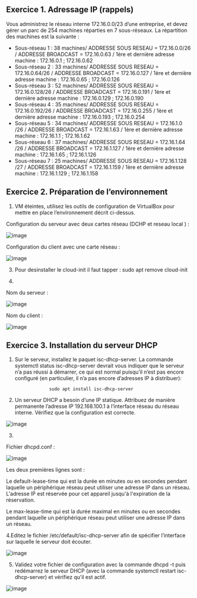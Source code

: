 ## Exercice 1. Adressage IP (rappels)

Vous administrez le réseau interne 172.16.0.0/23 d’une entreprise, et devez gérer un parc de 254 machines
réparties en 7 sous-réseaux. La répartition des machines est la suivante :


- Sous-réseau 1 : 38 machines/ ADDRESSE SOUS RESEAU = 172.16.0.0/26 / ADDRESSE BROADCAST = 172.16.0.63 / 1ère et dernière adresse machine : 172.16.0.1 ; 172.16.0.62
- Sous-réseau 2 : 33 machines/ ADDRESSE SOUS RESEAU = 172.16.0.64/26 / ADDRESSE BROADCAST = 172.16.0.127 / 1ère et dernière adresse machine : 172.16.0.65 ; 172.16.0.126
- Sous-réseau 3 : 52 machines/ ADDRESSE SOUS RESEAU = 172.16.0.128/26 / ADDRESSE BROADCAST = 172.16.0.191 / 1ère et dernière adresse machine : 172.16.0.129 ; 172.16.0.190
- Sous-réseau 4 : 35 machines/ ADDRESSE SOUS RESEAU = 172.16.0.192/26 / ADDRESSE BROADCAST = 172.16.0.255 / 1ère et dernière adresse machine : 172.16.0.193 ; 172.16.0.254
- Sous-réseau 5 : 34 machines/ ADDRESSE SOUS RESEAU = 172.16.1.0 /26 / ADDRESSE BROADCAST = 172.16.1.63 / 1ère et dernière adresse machine : 172.16.1.1 ; 172.16.1.62
- Sous-réseau 6 : 37 machines/ ADDRESSE SOUS RESEAU = 172.16.1.64 /26 / ADDRESSE BROADCAST = 172.16.1.127 / 1ère et dernière adresse machine : 172.16.1.65 ; 172.16.1.126
- Sous-réseau 7 : 25 machines/ ADDRESSE SOUS RESEAU = 172.16.1.128 /27 / ADDRESSE BROADCAST = 172.16.1.159 / 1ère et dernière adresse machine : 172.16.1.129 ; 172.16.1.158

## Exercice 2. Préparation de l’environnement

1. VM éteintes, utilisez les outils de configuration de VirtualBox pour mettre en place l’environnement
décrit ci-dessus.

Configuration du serveur avec deux cartes réseau (DCHP et reseau local ) :

![image](https://user-images.githubusercontent.com/80455696/193029055-1ede88a8-2bf7-4f5b-8d3c-07a6caa883f4.png)

Configuration du client avec une carte réseau :

![image](https://user-images.githubusercontent.com/80455696/193029550-3f4fe7c4-194e-4c9a-98e8-c1c2999b5242.png)

3. Pour desinstaller le cloud-init il faut tapper :
          sudo apt remove cloud-init

4. 

Nom du serveur :

![image](https://user-images.githubusercontent.com/80455696/193036429-2b31a9b2-2fc5-4fce-9b54-c075548a5f62.png)

Nom du client :

![image](https://user-images.githubusercontent.com/80455696/193036677-b999594e-880b-4408-ad51-37686e1154c9.png)


## Exercice 3. Installation du serveur DHCP

1. Sur le serveur, installez le paquet isc-dhcp-server. La commande systemctl status isc-dhcp-server devrait vous indiquer que le serveur n’a pas réussi à démarrer, ce qui est normal puisqu’il n’est pas encore configuré (en particulier, il n’a pas encore d’adresses IP à distribuer):

                    sudo apt install isc-dhcp-server                    


2. Un serveur DHCP a besoin d’une IP statique. Attribuez de manière permanente l’adresse IP 192.168.100.1 à l’interface réseau du réseau interne. Vérifiez que la configuration est correcte.

![image](https://user-images.githubusercontent.com/80455696/193046521-8fb629a0-2704-458e-817c-79c78a40164c.png)

3. 

Fichier dhcpd.conf :

![image](https://user-images.githubusercontent.com/80455696/193048899-f2e3b12d-18dd-4e81-825e-0f31d06cafda.png)

Les deux premières lignes sont :

Le default-lease-time qui est la durée en minutes ou en secondes pendant laquelle un périphérique réseau peut utiliser une adresse IP dans un réseau. L'adresse IP est réservée pour cet appareil jusqu'à l'expiration de la réservation.

Le max-lease-time qui est la durée maximal en minutes ou en secondes pendant laquelle un périphérique réseau peut utiliser une adresse IP dans un réseau.

4.Editez le fichier /etc/default/isc-dhcp-server afin de spécifier l’interface sur laquelle le serveur doit écouter. 

![image](https://user-images.githubusercontent.com/80455696/193051087-62e4b73d-32b5-44e0-9d1c-62b35b717bb0.png)

5. Validez votre fichier de configuration avec la commande dhcpd -t puis redémarrez le serveur DHCP (avec la commande systemctl restart isc-dhcp-server) et vérifiez qu’il est actif.

![image](https://user-images.githubusercontent.com/80455696/193054137-445033a6-f65a-4a14-9dd8-c6e85ccf841d.png)






